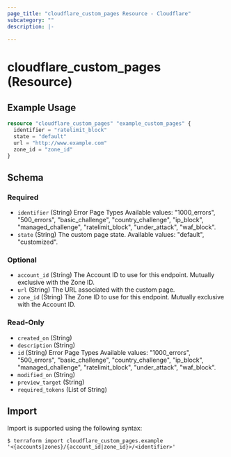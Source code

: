 ```yaml
---
page_title: "cloudflare_custom_pages Resource - Cloudflare"
subcategory: ""
description: |-
  
---
```


# cloudflare_custom_pages (Resource)



## Example Usage

```terraform
resource "cloudflare_custom_pages" "example_custom_pages" {
  identifier = "ratelimit_block"
  state = "default"
  url = "http://www.example.com"
  zone_id = "zone_id"
}
```

<!-- schema generated by tfplugindocs -->
## Schema

### Required

- `identifier` (String) Error Page Types
Available values: "1000_errors", "500_errors", "basic_challenge", "country_challenge", "ip_block", "managed_challenge", "ratelimit_block", "under_attack", "waf_block".
- `state` (String) The custom page state.
Available values: "default", "customized".

### Optional

- `account_id` (String) The Account ID to use for this endpoint. Mutually exclusive with the Zone ID.
- `url` (String) The URL associated with the custom page.
- `zone_id` (String) The Zone ID to use for this endpoint. Mutually exclusive with the Account ID.

### Read-Only

- `created_on` (String)
- `description` (String)
- `id` (String) Error Page Types
Available values: "1000_errors", "500_errors", "basic_challenge", "country_challenge", "ip_block", "managed_challenge", "ratelimit_block", "under_attack", "waf_block".
- `modified_on` (String)
- `preview_target` (String)
- `required_tokens` (List of String)

## Import

Import is supported using the following syntax:

```shell
$ terraform import cloudflare_custom_pages.example '<{accounts|zones}/{account_id|zone_id}>/<identifier>'
```
